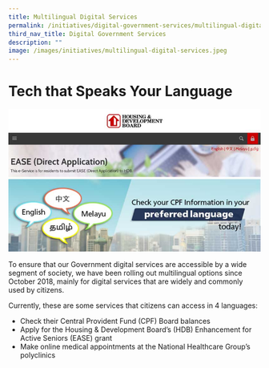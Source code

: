 ```yaml
---
title: Multilingual Digital Services
permalink: /initiatives/digital-government-services/multilingual-digital-services
third_nav_title: Digital Government Services
description: ""
image: /images/initiatives/multilingual-digital-services.jpeg
---
```



# Tech that Speaks Your Language
![multilingual digital services](/images/initiatives/multilingual-digital-services.jpeg)

To ensure that our Government digital services are accessible by a wide segment of society, we have been rolling out multilingual options since October 2018, mainly for digital services that are widely and commonly used by citizens. 

Currently, these are some services that citizens can access in 4 languages: 

* Check their Central Provident Fund (CPF) Board balances 
* Apply for the Housing & Development Board’s (HDB) Enhancement for Active Seniors (EASE) grant 
* Make online medical appointments at the National Healthcare Group’s polyclinics 